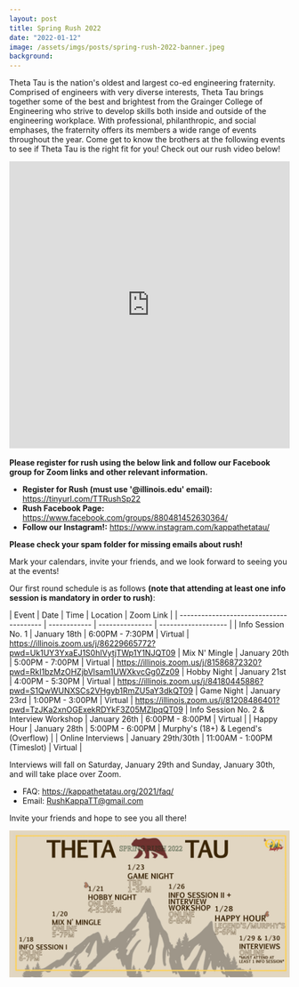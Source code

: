 ```yaml
---
layout: post
title: Spring Rush 2022
date: "2022-01-12"
image: /assets/imgs/posts/spring-rush-2022-banner.jpeg
background:
---
```


Theta Tau is the nation's oldest and largest co-ed engineering fraternity. Comprised of engineers with very diverse interests, Theta Tau brings together some of the best and brightest from the Grainger College of Engineering who strive to develop skills both inside and outside of the engineering workplace. With professional, philanthropic, and social emphases, the fraternity offers its members a wide range of events throughout the year. Come get to know the brothers at the following events to see if Theta Tau is the right fit for you! Check out our rush video below!

  <iframe width="100%" height="516" src="https://www.youtube.com/embed/nvfd1arkClY" title="YouTube video player" frameborder="0" allow="accelerometer; autoplay; clipboard-write; encrypted-media; gyroscope; picture-in-picture" allowfullscreen></iframe>


**Please register for rush using the below link and follow our Facebook group for Zoom links and other relevant information.** 
- **Register for Rush (must use '@illinois.edu' email):** <https://tinyurl.com/TTRushSp22> 
- **Rush Facebook Page:** <https://www.facebook.com/groups/880481452630364/>
- **Follow our Instagram!:** <https://www.instagram.com/kappathetatau/>

**Please check your spam folder for missing emails about rush!**

Mark your calendars, invite your friends, and we look forward to seeing you at the events!

Our first round schedule is as follows **(note that attending at least one info session is mandatory in order to rush)**:

| Event                                   | Date         | Time            | Location            | Zoom Link           |
| --------------------------------------- | ------------ | --------------- | ------------------- |
| Info Session No. 1                      | January 18th | 6:00PM - 7:30PM | Virtual             | <https://illinois.zoom.us/j/86229665772?pwd=Uk1UY3YxaEJ1S0hIVytjTWp1Y1NJQT09>
| Mix N' Mingle                           | January 20th | 5:00PM - 7:00PM | Virtual             | <https://illinois.zoom.us/j/81586872320?pwd=RkI1bzMzOHZjbVlsam1UWXkvcGg0Zz09>
| Hobby Night                             | January 21st | 4:00PM - 5:30PM | Virtual             | <https://illinois.zoom.us/j/84180445886?pwd=S1QwWUNXSCs2VHgyb1RmZU5aY3dkQT09>
| Game Night                              | January 23rd | 1:00PM - 3:00PM | Virtual             | <https://illinois.zoom.us/j/81208486401?pwd=TzJKa2xnOGExekRDYkF3Z05MZlpqQT09>
| Info Session No. 2 & Interview Workshop | January 26th | 6:00PM - 8:00PM | Virtual             | 
| Happy Hour                              | January 28th | 5:00PM - 6:00PM | Murphy's (18+) & Legend's (Overflow)             |
| Online Interviews                       | January 29th/30th | 11:00AM - 1:00PM (Timeslot) | Virtual         |

Interviews will fall on Saturday, January 29th and Sunday, January 30th, and will take place over Zoom.

- FAQ: <https://kappathetatau.org/2021/faq/>
- Email: RushKappaTT@gmail.com

Invite your friends and hope to see you all there!

![](/assets/imgs/posts/spring-rush-2022-schedule.jpg)